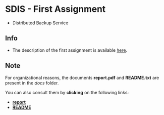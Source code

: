# SDIS - First Assignment
* Distributed Backup Service

## Info
* The description of the first assignment is available [here](https://paginas.fe.up.pt/~pfs/aulas/sd2020/projs/proj1/proj1.html).

## Note
For organizational reasons, the documents **report.pdf** and **README.txt** are present in the *docs* folder.

You can also consult them by **clicking** on the following links:
* [**report**](https://github.com/vitorhugo13/feup-sdis/blob/master/1st_project/docs/report.pdf)
* [**README**](https://github.com/vitorhugo13/feup-sdis/blob/master/1st_project/docs/README.txt)
